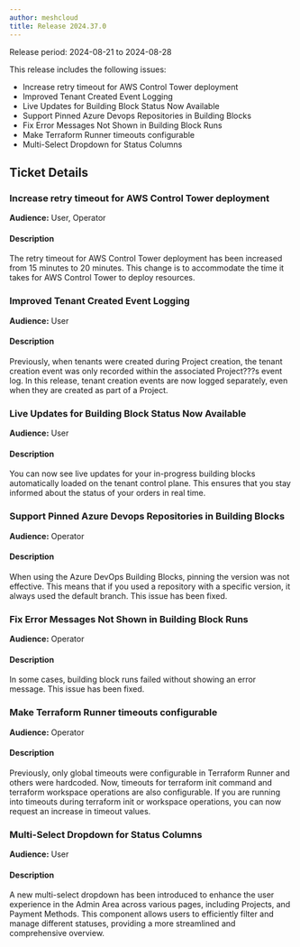 ```yaml
---
author: meshcloud
title: Release 2024.37.0
---
```


Release period: 2024-08-21 to 2024-08-28

This release includes the following issues:
* Increase retry timeout for AWS Control Tower deployment
* Improved Tenant Created Event Logging
* Live Updates for Building Block Status Now Available
* Support Pinned Azure Devops Repositories in Building Blocks
* Fix Error Messages Not Shown in Building Block Runs
* Make Terraform Runner timeouts configurable
* Multi-Select Dropdown for Status Columns
<!--truncate-->

## Ticket Details
### Increase retry timeout for AWS Control Tower deployment
**Audience:** User, Operator<br>

#### Description
The retry timeout for AWS Control Tower deployment has been increased from 15 minutes to 20 minutes.
This change is to accommodate the time it takes for AWS Control Tower to deploy resources.

### Improved Tenant Created Event Logging
**Audience:** User<br>

#### Description
Previously, when tenants were created during Project creation, the tenant creation event was only recorded within the associated 
Project???s event log. In this release, tenant creation events are now logged separately, even when they are created as part of a 
Project.

### Live Updates for Building Block Status Now Available
**Audience:** User<br>

#### Description
You can now see live updates for your in-progress building blocks automatically loaded on the tenant control plane. This ensures that you stay informed about the status of your orders in real time.

### Support Pinned Azure Devops Repositories in Building Blocks
**Audience:** Operator<br>

#### Description
When using the Azure DevOps Building Blocks, pinning the version was not effective.
This means that if you used a repository with a specific version, it always used the default branch.
This issue has been fixed.

### Fix Error Messages Not Shown in Building Block Runs
**Audience:** Operator<br>

#### Description
In some cases, building block runs failed without showing an error message.
This issue has been fixed.

### Make Terraform Runner timeouts configurable
**Audience:** Operator<br>

#### Description
Previously, only global timeouts were configurable in Terraform Runner and others were hardcoded.
Now, timeouts for terraform init command and terraform workspace operations are also configurable.
If you are running into timeouts during terraform init or workspace operations, you can now request an increase in timeout values.

### Multi-Select Dropdown for Status Columns
**Audience:** User<br>

#### Description
A new multi-select dropdown has been introduced to enhance the user experience in the Admin Area across various 
pages, including Projects, and Payment Methods. This component allows users to efficiently filter and manage different statuses, 
providing a more streamlined and comprehensive overview.

